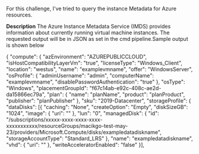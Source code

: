 For this challenge, I've tried to query the instance Metadata for Azure resources.

**Description**
The Azure Instance Metadata Service (IMDS) provides information about currently running virtual machine instances. The requested output will be in JSON as set in the cmd pipeline.Sample output is shown below

{
    "compute": {
        "azEnvironment": "AZUREPUBLICCLOUD",
        "isHostCompatibilityLayerVm": "true",
        "licenseType":  "Windows_Client",
        "location": "westus",
        "name": "examplevmname",
        "offer": "WindowsServer",
        "osProfile": {
            "adminUsername": "admin",
            "computerName": "examplevmname",
            "disablePasswordAuthentication": "true"
        },
        "osType": "Windows",
        "placementGroupId": "f67c14ab-e92c-408c-ae2d-da15866ec79a",
        "plan": {
            "name": "planName",
            "product": "planProduct",
            "publisher": "planPublisher"
        },
        "sku": "2019-Datacenter",
        "storageProfile": {
            "dataDisks": [{
                "caching": "None",
                "createOption": "Empty",
                "diskSizeGB": "1024",
                "image": {
                    "uri": ""
                },
                "lun": "0",
                "managedDisk": {
                    "id": "/subscriptions/xxxxx-xxxx-xxxx-xxxx-xxxxxxxxxxx/resourceGroups/macikgo-test-may-23/providers/Microsoft.Compute/disks/exampledatadiskname",
                    "storageAccountType": "Standard_LRS"
                },
                "name": "exampledatadiskname",
                "vhd": {
                    "uri": ""
                },
                "writeAcceleratorEnabled": "false"
            }],

